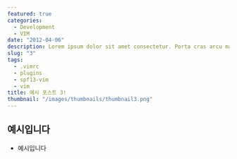 ```yaml
---
featured: true
categories:
  - Development
  - VIM
date: "2012-04-06"
description: Lorem ipsum dolor sit amet consectetur. Porta cras arcu mattis sed maecenas eget arcu. Luctus Lorem ipsum dolor sit amet consectetur. Porta cras arcu mattis sed maecenas eget arcu. Luctus
slug: "3"
tags:
  - .vimrc
  - plugins
  - spf13-vim
  - vim
title: 예시 포스트 3!
thumbnail: "/images/thumbnails/thumbnail3.png"
---
```


## 예시입니다

- 예시입니다
